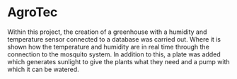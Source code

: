 # AgroTec
Within this project, the creation of a greenhouse with a humidity and temperature sensor connected to a database was carried out. Where it is shown how the temperature and humidity are in real time through the connection to the mosquito system. In addition to this, a plate was added which generates sunlight to give the plants what they need and a pump with which it can be watered.
